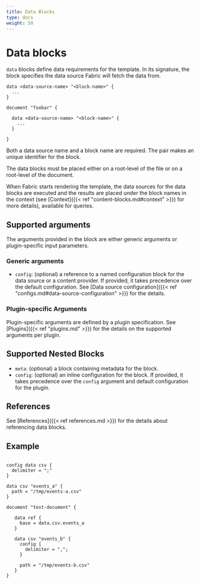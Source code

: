 ```yaml
---
title: Data Blocks
type: docs
weight: 50
---
```


# Data blocks

`data` blocks define data requirements for the template. In its signature, the block specifies the data source Fabric will fetch the data from.

```hcl
data <data-source-name> "<block-name>" {
  ...
}

document "foobar" {

  data <data-source-name> "<block-name>" {
    ...
  }

}
```

Both a data source name and a block name are required. The pair makes an unique identifier for the block.

The data blocks must be placed either on a root-level of the file or on a root-level of the document.

When Fabric starts rendering the template, the data sources for the data blocks are executed and the results are placed under the block names in the context (see [Context]({{< ref "content-blocks.md#context" >}}) for more details), available for queries.

## Supported arguments

The arguments provided in the block are either generic arguments or plugin-specific input parameters.

### Generic arguments

- `config`: (optional) a reference to a named configuration block for the data source or a content provider. If provided, it takes precedence over the default configuration. See [Data source configuration]({{< ref "configs.md#data-source-configuration" >}}) for the details.

### Plugin-specific Arguments

Plugin-specific arguments are defined by a plugin specification. See [Plugins]({{< ref "plugins.md" >}}) for the details on the supported arguments per plugin.

## Supported Nested Blocks

- `meta`: (optional) a block containing metadata for the block.
- `config`: (optional) an inline configuration for the block. If provided, it takes precedence over the `config` argument and default configuration for the plugin.

## References

See [References]({{< ref references.md >}}) for the details about referencing data blocks.

## Example

```hcl

config data csv {
  delimiter = ";"
}

data csv "events_a" {
  path = "/tmp/events-a.csv"
}

document "test-document" {

   data ref {
     base = data.csv.events_a
   }

   data csv "events_b" {
     config {
       delimiter = ",";
     }

     path = "/tmp/events-b.csv"
   }
}
```
